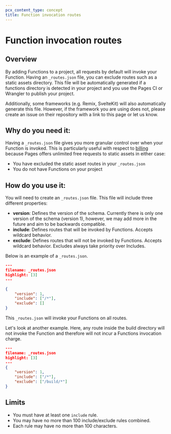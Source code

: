 ```yaml
---
pcx_content_type: concept
title: Function invocation routes
---
```

# Function invocation routes 

## Overview
By adding Functions to a project, all requests by default will invoke your Function. Having an `_routes.json` file, you can exclude routes such as a static assets directory. This file will be automatically generated if a functions directory is detected in your project and you use the Pages CI or Wrangler to publish your project. 

Additionally, some frameworks (e.g. Remix, SvelteKit) will also automatically generate this file.  However, if the framework you are using does not, please create an issue on their repository with a link to this page or let us know. 

## Why do you need it: 
Having a `_routes.json` file gives you more granular control over when your Function is invoked. This is particularly useful with respect to [billing](https://developers.cloudflare.com/pages/platform/functions/billing/) because Pages offers unlimited free requests to static assets in either case:
* You have excluded the static asset routes in your `_routes.json`
* You do not have Functions on your project 

## How do you use it: 
You will need to create an `_routes.json` file. This file will include three different properties:
* **version**: Defines the version of the schema. Currently there is only one version of the schema (version 1), however, we may add more in the future and aim to be backwards compatible.
* **include**: Defines routes that will be invoked by Functions. Accepts wildcard behavior.
* **exclude**: Defines routes that will not be invoked by Functions. Accepts wildcard behavior. Excludes always take priority over Includes.

Below is an example of a `_routes.json`. 


```json
---
filename: _routes.json
highlight: [3]
---

{
    "version": 1,
    "include": ["/*"],
    "exclude": []
}
```

This `_routes.json` will invoke your Functions on all routes. 

Let's look at another example. Here, any route inside the build directory will not invoke the Function and therefore will not incur a Functions invocation charge. 

```json
---
filename: _routes.json
highlight: [3]
---
{
    "version": 1,
    "include": ["/*"],
    "exclude": ["/build/*"]
}
```

## Limits
* You must have at least one `include` rule.
* You may have no more than 100 include/exclude rules combined. 
* Each rule may have no more than 100 characters.
